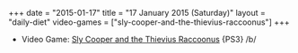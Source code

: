 +++
date = "2015-01-17"
title = "17 January 2015 (Saturday)"
layout = "daily-diet"
video-games = ["sly-cooper-and-the-thievius-raccoonus"]
+++

<ul>
<li class="entry Video Game">Video Game: <a href="/video-games/sly-cooper-and-the-thievius-raccoonus">Sly Cooper and the Thievius Raccoonus</a> {PS3} /b/</li>
</ul>